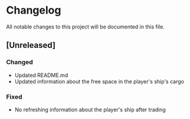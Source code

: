 # Changelog
All notable changes to this project will be documented in this file.

## [Unreleased]

### Changed
- Updated README.md
- Updated information about the free space in the player's ship's cargo

### Fixed
- No refreshing information about the player's ship after trading
